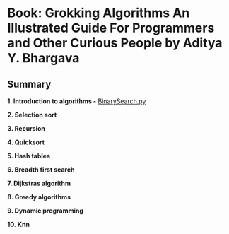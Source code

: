# Book: Grokking Algorithms An Illustrated Guide For Programmers and Other Curious People by Aditya Y. Bhargava

## Summary

**1. Introduction to algorithms -** [BinarySearch.py](https://github.com/deborafaria01/grokking_algorithms_exercises/blob/main/BinarySearch.py)

****2. Selection sort****

****3. Recursion****

****4. Quicksort****

****5. Hash tables****

****6. Breadth first search****

****7. Dijkstras algorithm****

****8. Greedy algorithms****

****9. Dynamic programming****

****10. Knn****
